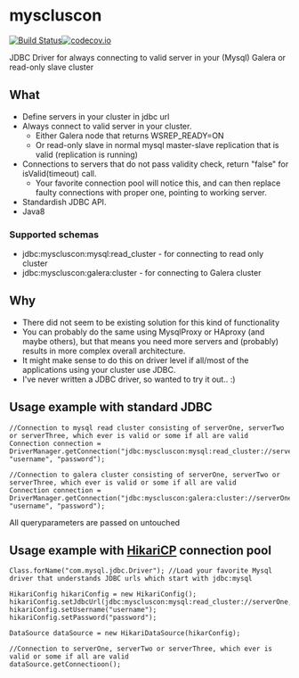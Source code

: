 myscluscon 
==========
[![Build Status](https://travis-ci.org/TomiTakussaari/myscluscon.svg)](https://travis-ci.org/TomiTakussaari/myscluscon)[![codecov.io](http://codecov.io/github/TomiTakussaari/myscluscon/coverage.svg?branch=master)](http://codecov.io/github/TomiTakussaari/myscluscon?branch=master)

JDBC Driver for always connecting to valid server in your (Mysql) Galera or read-only slave cluster

##  What
- Define servers in your cluster in jdbc url
- Always connect to valid server in your cluster.
    - Either Galera node that returns WSREP_READY=ON
    - Or read-only slave in normal mysql master-slave replication that is valid (replication is running)
- Connections to servers that do not pass validity check, return "false" for isValid(timeout) call.
    - Your favorite connection pool will notice this, and can then replace faulty connections with proper one, pointing to working server. 
- Standardish JDBC API.
- Java8

### Supported schemas
- jdbc:myscluscon:mysql:read_cluster - for connecting to read only cluster
- jdbc:myscluscon:galera:cluster - for connecting to Galera cluster
      
## Why
- There did not seem to be existing solution for this kind of functionality
- You can probably do the same using MysqlProxy or HAproxy (and maybe others), but that means you need more servers and (probably) results in more complex overall architecture. 
- It might make sense to do this on driver level if all/most of the applications using your cluster use JDBC.
- I've never written a JDBC driver, so wanted to try it out.. :)      


## Usage example with standard JDBC

    
    //Connection to mysql read cluster consisting of serverOne, serverTwo or serverThree, which ever is valid or some if all are valid
    Connection connection = DriverManager.getConnection("jdbc:myscluscon:mysql:read_cluster://serverOne,serverTwo,serverThree":2134/database", "username", "password");

    //Connection to galera cluster consisting of serverOne, serverTwo or serverThree, which ever is valid or some if all are valid
    Connection connection = DriverManager.getConnection("jdbc:myscluscon:galera:cluster://serverOne,serverTwo,serverThree", "username", "password");

All queryparameters are passed on untouched


## Usage example with [HikariCP](https://github.com/brettwooldridge/HikariCP) connection pool 
            
    Class.forName("com.mysql.jdbc.Driver"); //Load your favorite Mysql driver that understands JDBC urls which start with jdbc:mysql
             
    HikariConfig hikariConfig = new HikariConfig();
    hikariConfig.setJdbcUrl(jdbc:myscluscon:mysql:read_cluster://serverOne,serverTwo,ServerThree:2134/database);
    hikariConfig.setUsername("username");
    hikariConfig.setPassword("password");
    
    DataSource dataSource = new HikariDataSource(hikarConfig);
    
    //Connection to serverOne, serverTwo or serverThree, which ever is valid or some if all are valid 
    dataSource.getConnectioon(); 
            
